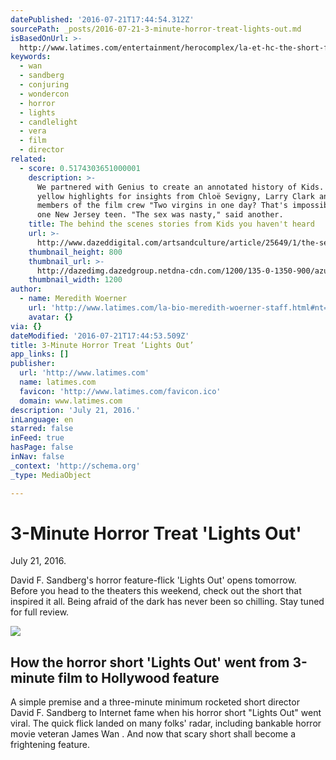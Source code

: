 ```yaml
---
datePublished: '2016-07-21T17:44:54.312Z'
sourcePath: _posts/2016-07-21-3-minute-horror-treat-lights-out.md
isBasedOnUrl: >-
  http://www.latimes.com/entertainment/herocomplex/la-et-hc-the-short-film-that-inspired-a-hollywood-picture-20160326-story.html
keywords:
  - wan
  - sandberg
  - conjuring
  - wondercon
  - horror
  - lights
  - candlelight
  - vera
  - film
  - director
related:
  - score: 0.5174303651000001
    description: >-
      We partnered with Genius to create an annotated history of Kids. Click the
      yellow highlights for insights from Chloë Sevigny, Larry Clark and key
      members of the film crew "Two virgins in one day? That's impossible," said
      one New Jersey teen. "The sex was nasty," said another.
    title: The behind the scenes stories from Kids you haven't heard
    url: >-
      http://www.dazeddigital.com/artsandculture/article/25649/1/the-secret-history-of-kids
    thumbnail_height: 800
    thumbnail_url: >-
      http://dazedimg.dazedgroup.netdna-cdn.com/1200/135-0-1350-900/azure/dazed-prod/1130/1/1131516.jpg
    thumbnail_width: 1200
author:
  - name: Meredith Woerner
    url: 'http://www.latimes.com/la-bio-meredith-woerner-staff.html#nt=byline'
    avatar: {}
via: {}
dateModified: '2016-07-21T17:44:53.509Z'
title: 3-Minute Horror Treat ‘Lights Out’
app_links: []
publisher:
  url: 'http://www.latimes.com'
  name: latimes.com
  favicon: 'http://www.latimes.com/favicon.ico'
  domain: www.latimes.com
description: 'July 21, 2016.'
inLanguage: en
starred: false
inFeed: true
hasPage: false
inNav: false
_context: 'http://schema.org'
_type: MediaObject

---
```

# 3-Minute Horror Treat 'Lights Out'

July 21, 2016\.

David F. Sandberg's horror feature-flick 'Lights Out' opens tomorrow. Before you head to the theaters this weekend, check out the short that inspired it all. Being afraid of the dark has never been so chilling. Stay tuned for full review.

<article style=""><img src="https://s3-us-west-2.amazonaws.com/the-grid-img/p/dfab809c9bb2dc86a9ce29052eb79c5c20e7a0dc" /><h1>How the horror short 'Lights Out' went from 3-minute film to Hollywood feature</h1><p>A simple premise and a three-minute minimum rocketed short director David F. Sandberg to Internet fame when his horror short "Lights Out" went viral. The quick flick landed on many folks' radar, including bankable horror movie veteran James Wan . And now that scary short shall become a frightening feature.</p></article>